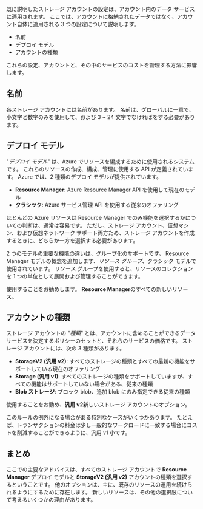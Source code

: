 既に説明したストレージ アカウントの設定は、アカウント内のデータ サービスに適用されます。 ここでは、アカウントに格納されたデータではなく、アカウント自体に適用される 3 つの設定について説明します。

- 名前
- デプロイ モデル
- アカウントの種類

これらの設定、アカウントと、その中のサービスのコストを管理する方法に影響します。

## <a name="name"></a>名前

各ストレージ アカウントには名前があります。 名前は、グローバルに一意で、小文字と数字のみを使用して、および 3 ~ 24 文字でなければをする必要があります。

## <a name="deployment-model"></a>デプロイ モデル

"_デプロイ モデル_" は、Azure でリソースを編成するために使用されるシステムです。 これらのリソースの作成、構成、管理に使用する API が定義されています。 Azure では、2 種類のデプロイ モデルが提供されています。

- **Resource Manager**: Azure Resource Manager API を使用して現在のモデル
- **クラシック**: Azure サービス管理 API を使用する従来のオファリング

ほとんどの Azure リソースは Resource Manager でのみ機能を選択するかについての判断は、通常は容易です。 ただし、ストレージ アカウント、仮想マシン、および仮想ネットワーク サポート両方ため、ストレージ アカウントを作成するときに、どちらか一方を選択する必要があります。

2 つのモデルの重要な機能の違いは、グループ化のサポートです。 Resource Manager モデルの概念を追加します、_リソース グループ_、クラシック モデルで使用されています。 リソース グループを使用すると、リソースのコレクションを 1 つの単位として展開および管理することができます。

使用することをお勧めします。 **Resource Manager**のすべての新しいリソース。

## <a name="account-kind"></a>アカウントの種類

ストレージ アカウントの "_種類_" とは、アカウントに含めることができるデータ サービスを決定するポリシーのセットと、それらのサービスの価格です。 ストレージ アカウントには、次の 3 種類があります。

- **StorageV2 (汎用 v2)**: すべてのストレージの種類とすべての最新の機能をサポートしている現在のオファリング
- **Storage (汎用 v1)**: すべてのストレージの種類をサポートしていますが、すべての機能はサポートしていない場合がある、従来の種類
- **Blob ストレージ**: ブロック blob、追加 blob にのみ指定できる従来の種類

使用することをお勧め、**汎用 v2**新しいストレージ アカウントのオプション。

このルールの例外になる場合がある特別なケースがいくつかあります。 たとえば、トランザクションの料金は少し一般的なワークロードに一致する場合にコストを削減することができるように、汎用 v1 小です。

## <a name="summary"></a>まとめ

ここでの主要なアドバイスは、すべてのストレージ アカウントで **Resource Manager** デプロイ モデルと **StorageV2 (汎用 v2)** アカウントの種類を選択するということです。 他のオプションは、主に、既存のリソースの運用を続けられるようにするために存在します。 新しいリソースは、その他の選択肢について考えるいくつかの理由があります。